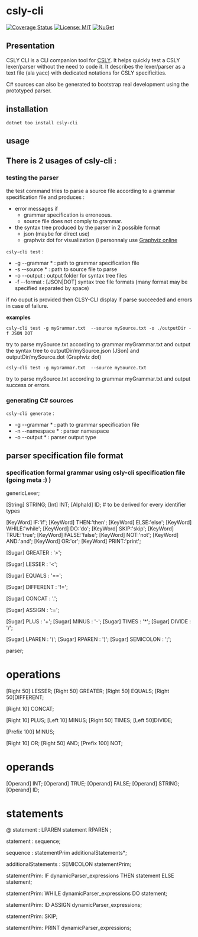 # csly-cli

[![Coverage Status](https://coveralls.io/repos/github/b3b00/cslycli/badge.svg?branch=main)](https://coveralls.io/github/b3b00/cslycli?branch=main)
[![License: MIT](https://img.shields.io/badge/License-MIT-blue.svg)](https://github.com/b3b00/cslycli/blob/main/LICENSE.md)
[![NuGet](https://img.shields.io/nuget/v/csly-cli.svg?kill_cache=1)](https://www.nuget.org/packages/csly-cli)

## Presentation

CSLY CLI is a CLI companion tool for [CSLY](https://github.com/b3b00/csly). It helps quickly test a CSLY lexer/parser without the need to code it.
It describes the lexer/parser as a text file (ala yacc) with dedicated notations for CSLY specificities.

C# sources can also be generated to bootstrap real development using the prototyped parser. 

## installation

```
dotnet too install csly-cli
```

## usage

There is 2 usages of csly-cli :
   - 


### testing the parser

the test command tries to parse a source file according to a grammar specification file and produces :
  - error messages if 
    - grammar specification is erroneous.
    - source file does not comply to grammar.
  - the syntax tree produced by the parser in 2 possible format
    - json (maybe for direct use)
    - graphviz dot for visualization (i personnaly use [Graphviz online](https://dreampuf.github.io/GraphvizOnline/)

```csly-cli test``` :
  - -g --grammar * : path to grammar specification file
  - -s --source * : path to source file to parse
  - -o --output : output folder for syntax tree files
  - -f --format : [JSON|DOT] syntax tree file formats (many format may be specified separated by space)


  if no ouput is provided then CLSY-CLI display if parse succeeded and errors in case of failure.
  
  **examples**
  ```
  csly-cli test -g myGrammar.txt  --source mySource.txt -o ./outputDir -f JSON DOT 
  ```
  try to parse mySource.txt according to grammar myGrammar.txt and output the syntax tree to outputDir/mySource.json (JSon) and outputDir/mySource.dot (Graphviz dot)

  ```
  csly-cli test -g myGrammar.txt  --source mySource.txt  
  ```
  try to parse mySource.txt according to grammar myGrammar.txt and output success or errors.

  ### generating C# sources

  ```csly-cli generate``` : 

   - -g --grammar * : path to grammar specification file
   - -n --namespace * : parser namespace   
   - -o --output * : parser output type 




## parser specification file format

### specification formal grammar using csly-cli specification file (going meta :) )

genericLexer; 
  
 [String] STRING; 
 [Int] INT; 
 [AlphaId] ID; # to be derived for every identifier types 
  
  
 [KeyWord] IF:'if'; 
 [KeyWord] THEN:'then'; 
 [KeyWord] ELSE:'else'; 
 [KeyWord] WHILE:'while'; 
 [KeyWord] DO:'do'; 
 [KeyWord] SKIP:'skip'; 
 [KeyWord] TRUE:'true'; 
 [KeyWord] FALSE:'false'; 
 [KeyWord] NOT:'not'; 
 [KeyWord] AND:'and'; 
 [KeyWord] OR:'or'; 
 [KeyWord] PRINT:'print'; 
  
 [Sugar] GREATER : '>'; 
  
 [Sugar] LESSER : '<'; 
  
 [Sugar] EQUALS : '=='; 
  
 [Sugar] DIFFERENT : '!='; 
  
 [Sugar] CONCAT : '.'; 
  
 [Sugar] ASSIGN : ':='; 
  
 [Sugar] PLUS : '+'; 
 [Sugar] MINUS : '-'; 
 [Sugar] TIMES : '*'; 
 [Sugar] DIVIDE : '/'; 
  
 [Sugar] LPAREN : '('; 
 [Sugar] RPAREN : ')'; 
 [Sugar] SEMICOLON : ';'; 
  
 parser; 
  
 # operations  
  
 [Right 50] LESSER; 
 [Right 50] GREATER; 
 [Right 50] EQUALS; 
 [Right 50]DIFFERENT; 
  
 [Right 10] CONCAT; 
         
 [Right 10] PLUS; 
 [Left 10] MINUS; 
 [Right 50] TIMES; 
 [Left 50]DIVIDE; 
  
 [Prefix 100] MINUS; 
  
 [Right 10] OR; 
 [Right 50] AND; 
 [Prefix 100] NOT; 
  
 # operands 
  
 [Operand] INT; 
 [Operand] TRUE; 
 [Operand] FALSE; 
 [Operand] STRING; 
 [Operand] ID; 
  
 # statements 
  
 @ statement :  LPAREN statement RPAREN ; 
  
 statement : sequence; 
  
 sequence : statementPrim additionalStatements*; 
  
 additionalStatements : SEMICOLON statementPrim; 
  
 statementPrim: IF dynamicParser_expressions THEN statement ELSE statement; 
  
 statementPrim: WHILE dynamicParser_expressions DO statement; 
  
 statementPrim: ID ASSIGN dynamicParser_expressions; 
  
 statementPrim: SKIP; 
  
 statementPrim: PRINT dynamicParser_expressions;
 ```



